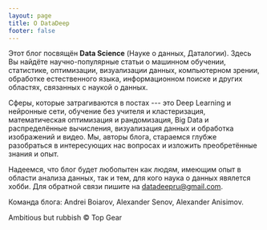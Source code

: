 ```yaml
---
layout: page
title: О DataDeep
footer: false
---
```


Этот блог посвящён **Data Science** (Науке о данных, Даталогии). Здесь Вы найдёте научно-популярные статьи о машинном обучении, статистике, оптимизации, визуализации данных, компьютерном зрении, обработке естественного языка, информационном поиске и других областях, связанных с наукой о данных.

Сферы, которые затрагиваются в постах --- это Deep Learning и нейронные сети, обучение без учителя и кластеризация, математическая оптимизация и рандомизация, Big Data и распределённые вычисления, визуализация данных и обработка изображений и видео. Мы, авторы блога, стараемся глубже разобраться в интересующих нас вопросах и изложить преобретённые знания и опыт. 

Надеемся, что блог будет любопытен как людям, имеющим опыт в области анализа данных, так и тем, для кого наука о данных явялется хобби. Для обратной связи пишите на datadeepru@gmail.com.

Команда блога: Andrei Boiarov, Alexander Senov, Alexander Anisimov.

Ambitious but rubbish &copy; Top Gear


